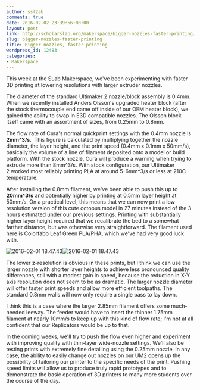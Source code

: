 ```yaml
---
author: ssl2ab
comments: true
date: 2016-02-02 23:39:56+00:00
layout: post
link: http://scholarslab.org/makerspace/bigger-nozzles-faster-printing/
slug: bigger-nozzles-faster-printing
title: Bigger nozzles, faster printing
wordpress_id: 12483
categories:
- Makerspace
---
```


This week at the SLab Makerspace, we've been experimenting with faster 3D printing at lowering resolutions with larger extruder nozzles.

The diameter of the standard Ultimaker 2 nozzle/block assembly is 0.4mm. When we recently installed Anders Olsson's upgraded heater block (after the stock thermocouple end came off inside of our OEM heater block), we gained the ability to swap in E3D compatible nozzles. The Olsson block itself came with an assortment of sizes, from 0.25mm to 0.8mm.

The flow rate of Cura's normal quickprint settings with the 0.4mm nozzle is **2mm^3/s**.  This figure is calculated by multiplying together the nozzle diameter, the layer height, and the print speed (0.4mm x 0.1mm x 50mm/s), basically the volume of a line of filament deposited onto a model or build platform. With the stock nozzle, Cura will produce a warning when trying to extrude more than 8mm^3/s. With stock configuration, our Ultimaker 2 worked most reliably printing PLA at around 5-6mm^3/s or less at 210C temperature.

After installing the 0.8mm filament, we've been able to push this up to **20mm^3/s** and potentially higher by printing at 0.5mm layer height at 50mm/s. On a practical level, this means that we can now print a low resolution version of this cute octopus model in 27 minutes instead of the 3 hours estimated under our previous settings. Printing with substantially higher layer height required that we recalibrate the bed to a somewhat farther distance, but was otherwise very straightforward. The filament used here is Colorfabb Leaf Green PLA/PHA, which we've had very good luck with.

![2016-02-01 18.47.43](http://scholarslab.org/wp-content/uploads/2016/02/2016-02-01-18.47.43.jpg)![2016-02-01 18.47.43](http://scholarslab.org/wp-content/uploads/2016/02/2016-02-01-18.47.43-300x225.jpg)

The lower z-resolution is obvious in these prints, but I think we can use the larger nozzle with shorter layer heights to achieve less pronounced quality differences, still with a modest gain in speed, because the reduction in X-Y axis resolution does not seem to be as dramatic. The larger nozzle diameter will offer faster print speeds and allow more efficient toolpaths. The standard 0.8mm walls will now only require a single pass to lay down.

I think this is a case where the larger 2.85mm filament offers some much-needed leeway. The feeder would have to insert the thinner 1.75mm filament at nearly 10mm/s to keep up with this kind of flow rate; I'm not at all confident that our Replicators would be up to that.

In the coming weeks, we'll try to push the flow even higher and experiment with improving quality with thin-layer wide-nozzle settings. We'll also be testing prints with extremely fine detailing using the 0.25mm nozzle. In any case, the ability to easily change out nozzles on our UM2 opens up the possibility of tailoring our printer to the specific needs of the print. Pushing speed limits will allow us to produce truly rapid prototypes and to demonstrate the basic operation of 3D printers to many more students over the course of the day.
